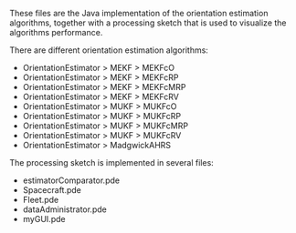 These files are the Java implementation of the orientation estimation algorithms, together with a processing sketch that is used to visualize the algorithms performance.

There are different orientation estimation algorithms:
- OrientationEstimator > MEKF > MEKFcO
- OrientationEstimator > MEKF > MEKFcRP
- OrientationEstimator > MEKF > MEKFcMRP
- OrientationEstimator > MEKF > MEKFcRV
- OrientationEstimator > MUKF > MUKFcO
- OrientationEstimator > MUKF > MUKFcRP
- OrientationEstimator > MUKF > MUKFcMRP
- OrientationEstimator > MUKF > MUKFcRV
- OrientationEstimator > MadgwickAHRS

The processing sketch is implemented in several files:
- estimatorComparator.pde
- Spacecraft.pde
- Fleet.pde
- dataAdministrator.pde
- myGUI.pde
